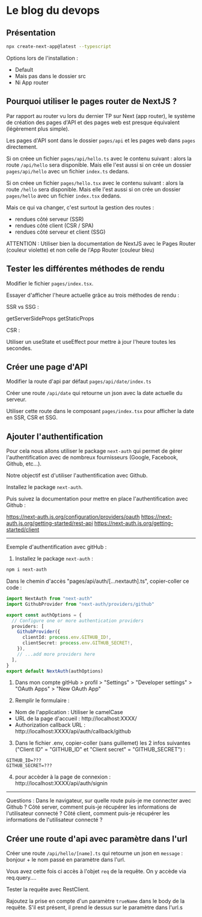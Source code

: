 # Le blog du devops

## Présentation

```bash
npx create-next-app@latest --typescript
```

Options lors de l'installation :
- Default 
- Mais pas dans le dossier src
- Ni App router

## Pourquoi utiliser le pages router de NextJS ?

Par rapport au router vu lors du dernier TP sur Next (app router),
le système de création des pages d'API et des pages web est presque équivalent (légèrement plus simple).

Les pages d'API sont dans le dossier `pages/api` et les pages web dans `pages` directement.

Si on créee un fichier `pages/api/hello.ts` avec le contenu suivant :
alors la route `/api/hello` sera disponible.
Mais elle l'est aussi si on crée un dossier `pages/api/hello` avec un fichier `index.ts` dedans.

Si on créee un fichier `pages/hello.tsx` avec le contenu suivant :
alors la route `/hello` sera disponible.
Mais elle l'est aussi si on crée un dossier `pages/hello` avec un fichier `index.tsx` dedans.

Mais ce qui va changer, c'est surtout la gestion des routes :
- rendues côté serveur (SSR)
- rendues côté client (CSR / SPA)
- rendues côté serveur et client (SSG)

ATTENTION : Utiliser bien la documentation de NextJS avec le Pages Router (couleur violette) et non celle de l'App Router (couleur bleu)

## Tester les différentes méthodes de rendu

Modifier le fichier `pages/index.tsx`.

Essayer d'afficher l'heure actuelle grâce au trois méthodes de rendu :

SSR vs SSG :

getServerSideProps
getStaticProps

CSR :

Utiliser un useState et useEffect pour mettre à jour l'heure toutes les secondes.

## Créer une page d'API

Modifier la route d'api par défaut `pages/api/date/index.ts`

Créer une route `/api/date` qui retourne un json avec la date actuelle du serveur.

Utiliser cette route dans le composant `pages/index.tsx` pour afficher la date en SSR, CSR et SSG.

## Ajouter l'authentification

Pour cela nous allons utiliser le package `next-auth` qui permet de gérer l'authentification avec de nombreux fournisseurs (Google, Facebook, Github, etc...).

Notre objectif est d'utiliser l'authentification avec Github.

Installez le package `next-auth`.

Puis suivez la documentation pour mettre en place l'authentification avec Github :

https://next-auth.js.org/configuration/providers/oauth
https://next-auth.js.org/getting-started/rest-api
https://next-auth.js.org/getting-started/client

___

Exemple d'authentification avec gitHub :

1. Installez le package `next-auth` :
```bash
npm i next-auth
```

Dans le chemin d'accès "pages/api/auth/[...nextauth].ts", copier-coller ce code :
```ts
import NextAuth from "next-auth"
import GithubProvider from "next-auth/providers/github"

export const authOptions = {
  // Configure one or more authentication providers
  providers: [
    GithubProvider({
      clientId: process.env.GITHUB_ID!,
      clientSecret: process.env.GITHUB_SECRET!,
    }),
    // ...add more providers here
  ],
}
export default NextAuth(authOptions)
```

1. Dans mon compte gitHub > profil > "Settings" > "Developer settings" > "OAuth Apps" > "New OAuth App"

2. Remplir le formulaire :
  - Nom de l'application : Utiliser le camelCase
  - URL de la page d'accueil : http://localhost:XXXX/
  - Authorization callback URL : http://localhost:XXXX/api/auth/callback/github

3. Dans le fichier .env, copier-coller (sans guillemet) les 2 infos suivantes ("Client ID" = "GITHUB_ID" et "Client secret" = "GITHUB_SECRET") :
```
GITHUB_ID=???
GITHUB_SECRET=???
```

4. pour accèder à la page de connexion : http://localhost:XXXX/api/auth/signin

___

Questions :
Dans le navigateur, sur quelle route puis-je me connecter avec Github ?
Côté server, comment puis-je récupérer les informations de l'utilisateur connecté ?
Côté client, comment puis-je récupérer les informations de l'utilisateur connecté ?

## Créer une route d'api avec paramètre dans l'url

Créer une route `/api/hello/[name].ts` qui retourne un json en `message` : bonjour + le nom passé en paramètre dans l'url.

Vous avez cette fois ci accès à l'objet `req` de la requête.
On y accède via req.query....

Tester la requête avec RestClient.

Rajoutez la prise en compte d'un paramètre `trueName` dans le body de la requête. S'il est présent, il prend le dessus sur le paramètre dans l'url.s